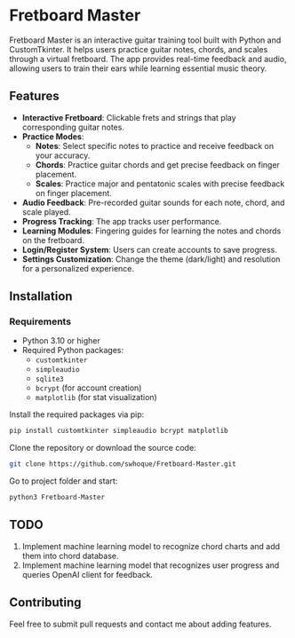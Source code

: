 # Fretboard Master

Fretboard Master is an interactive guitar training tool built with Python and CustomTkinter. It helps users practice guitar notes, chords, and scales through a virtual fretboard. The app provides real-time feedback and audio, allowing users to train their ears while learning essential music theory.

## Features

- **Interactive Fretboard**: Clickable frets and strings that play corresponding guitar notes.
- **Practice Modes**:
  - **Notes**: Select specific notes to practice and receive feedback on your accuracy.
  - **Chords**: Practice guitar chords and get precise feedback on finger placement.
  - **Scales**: Practice major and pentatonic scales with precise feedback on finger placement.
- **Audio Feedback**: Pre-recorded guitar sounds for each note, chord, and scale played.
- **Progress Tracking**: The app tracks user performance.
- **Learning Modules**: Fingering guides for learning the notes and chords on the fretboard.
- **Login/Register System**: Users can create accounts to save progress.
- **Settings Customization**: Change the theme (dark/light) and resolution for a personalized experience.

## Installation

### Requirements

- Python 3.10 or higher
- Required Python packages:
  - `customtkinter`
  - `simpleaudio`
  - `sqlite3`
  - `bcrypt` (for account creation)
  - `matplotlib` (for stat visualization)
  
Install the required packages via pip:
```bash
pip install customtkinter simpleaudio bcrypt matplotlib
```
Clone the repository or download the source code:
```bash
git clone https://github.com/swhoque/Fretboard-Master.git
```
Go to project folder and start:
```bash
python3 Fretboard-Master
```
## TODO
1. Implement machine learning model to recognize chord charts and add them into chord database.
2. Implement machine learning model that recognizes user progress and queries OpenAI client for feedback.
## Contributing
Feel free to submit pull requests and contact me about adding features.
